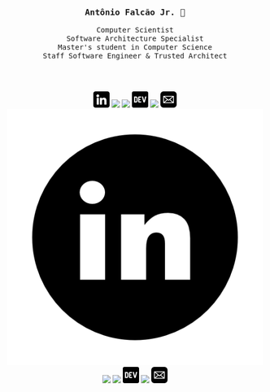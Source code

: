 <h3 align='center'><samp><strong>Antônio Falcão Jr.</strong> 👋</samp></h3>
<p align='center'> <samp>Computer Scientist <br> Software Architecture Specialist <br> Master's student in Computer Science <br> Staff Software Engineer & Trusted Architect </samp></p>

<br><br>

<div align='center'>  

[![](img/linkedin.png)](https://br.linkedin.com#gh-dark-mode-only)
[![](img/medio.png)](https://antoniofalcaojr.medium.com#gh-dark-mode-only)
[![](img/estouro-de-pilha.png)](https://stackoverflow.com/story/antoniofalcao#gh-dark-mode-only)
[![](img/dev.png)](https://dev.to/antoniofalcao#gh-dark-mode-only)
[![](img/external.png)](https://antoniofalcao.github.io#gh-dark-mode-only)
[![](img/mail.png)](mailto:arfj@edu.univali.br#gh-dark-mode-only)
[![](img/linkedin-light.png)](https://br.linkedin.com#gh-light-mode-only)
[![](img/medio.png)](https://antoniofalcaojr.medium.com#gh-light-mode-only)
[![](img/estouro-de-pilha.png)](https://stackoverflow.com/story/antoniofalcao#gh-light-mode-only)
[![](img/dev.png)](https://dev.to/antoniofalcao#gh-light-mode-only)
[![](img/external.png)](https://antoniofalcao.github.io#gh-light-mode-only)
[![](img/mail.png)](mailto:arfj@edu.univali.br#gh-light-mode-only)

</div>

